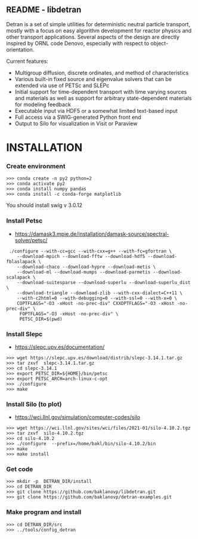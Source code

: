 README - libdetran
------------------

Detran is a set of simple utilities for deterministic neutral particle 
transport, mostly with a focus on easy algorithm development for reactor 
physics and other transport applications.  Several aspects of the design 
are directly inspired by ORNL code Denovo, especially with respect to 
object-orientation.  

Current features:
  - Multigroup diffusion, discrete ordinates, and method of 
    characteristics
  - Various built-in fixed source and eigenvalue solvers that can be extended
    via use of PETSc and SLEPc
  - Initial support for time-dependent transport with time varying sources
    and materials as well as support for arbitrary state-dependent materials
    for modeling feedback
  - Executable input via HDF5 or a somewhat limited text-based input
  - Full access via a SWIG-generated Python front end
  - Output to Silo for visualization in Visit or Paraview


# INSTALLATION

### Create environment
```
>>> conda create -n py2 python=2
>>> conda activate py2
>>> conda install numpy pandas 
>>> conda install -c conda-forge matplotlib 
```

You should install swig v 3.0.12 


### Install Petsc
- https://damask3.mpie.de/installation/damask-source/spectral-solver/petsc/

```
 ./configure --with-cc=gcc --with-cxx=g++ --with-fc=gfortran \
    --download-mpich --download-fftw --download-hdf5 --download-fblaslapack \
    --download-chaco --download-hypre --download-metis \
    --download-ml --download-mumps --download-parmetis --download-scalapack \
    --download-suitesparse --download-superlu --download-superlu_dist \
    --download-triangle --download-zlib --with-cxx-dialect=C++11 \
    --with-c2html=0 --with-debugging=0 --with-ssl=0 --with-x=0 \
    COPTFLAGS="-O3 -xHost -no-prec-div" CXXOPTFLAGS="-O3 -xHost -no-prec-div" \
     FOPTFLAGS="-O3 -xHost -no-prec-div" \
     PETSC_DIR=$(pwd)
```


### Install Slepc
- https://slepc.upv.es/documentation/
```
>>> wget https://slepc.upv.es/download/distrib/slepc-3.14.1.tar.gz
>>> tar zxvf  slepc-3.14.1.tar.gz
>>> cd slepc-3.14.1
>>> export PETSC_DIR=${HOME}/bin/petsc
>>> export PETSC_ARCH=arch-linux-c-opt
>>> ./configure
>>> make
```


### Install Silo (to plot)
- https://wci.llnl.gov/simulation/computer-codes/silo
```
>>> wget https://wci.llnl.gov/sites/wci/files/2021-01/silo-4.10.2.tgz
>>> tar zxvf  silo-4.10.2.tgz
>>> cd silo-4.10.2
>>> ./configure  --prefix=/home/bakl/bin/silo-4.10.2/bin
>>> make
>>> make install
```

### Get code
```
>>> mkdir -p  DETRAN_DIR/install
>>> cd DETRAN_DIR
>>> git clone https://github.com/baklanovp/libdetran.git 
>>> git clone https://github.com/baklanovp/detran-examples.git
``` 


### Make program and install
```
>>> cd DETRAN_DIR/src
>>> ../tools/config_detran
```

